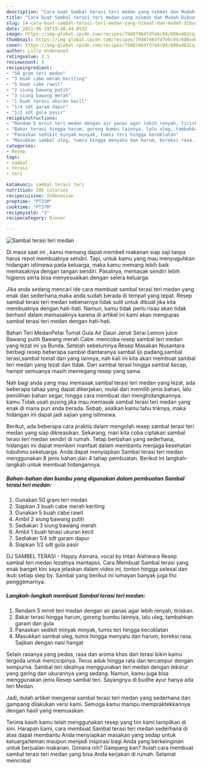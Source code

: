 ```yaml
---
description: "Cara buat Sambal terasi teri medan yang nikmat dan Mudah Dibuat"
title: "Cara buat Sambal terasi teri medan yang nikmat dan Mudah Dibuat"
slug: 14-cara-buat-sambal-terasi-teri-medan-yang-nikmat-dan-mudah-dibuat
date: 2021-06-19T19:48:44.053Z
image: https://img-global.cpcdn.com/recipes/79d87464fd7e6c04/680x482cq70/sambal-terasi-teri-medan-foto-resep-utama.jpg
thumbnail: https://img-global.cpcdn.com/recipes/79d87464fd7e6c04/680x482cq70/sambal-terasi-teri-medan-foto-resep-utama.jpg
cover: https://img-global.cpcdn.com/recipes/79d87464fd7e6c04/680x482cq70/sambal-terasi-teri-medan-foto-resep-utama.jpg
author: Lilly Underwood
ratingvalue: 3.1
reviewcount: 4
recipeingredient:
- "50 gram teri medan"
- "3 buah cabe merah keriting"
- "5 buah cabe rawit"
- "2 siung bawang putih"
- "3 siung bawang merah"
- "1 buah terasi ukuran kecil"
- "1/4 sdt garam dapur"
- "1/2 sdt gula pasir"
recipeinstructions:
- "Rendam 5 mrnit teri medan dengan air panas agar lebih renyah, tiriskan."
- "Bakar terasi hingga harum, goreng bumbu lainnya, lalu uleg, tambahkan garam dan gula"
- "Panaskan sedikit minyak minyak, tumis teri hingga kecoklatan"
- "Masukkan sambal uleg, tumis hingga menyatu dan harum, koreksi rasa. Sajikan dengan nasi hangat"
categories:
- Resep
tags:
- sambal
- terasi
- teri

katakunci: sambal terasi teri 
nutrition: 205 calories
recipecuisine: Indonesian
preptime: "PT25M"
cooktime: "PT37M"
recipeyield: "3"
recipecategory: Dinner

---
```



![Sambal terasi teri medan](https://img-global.cpcdn.com/recipes/79d87464fd7e6c04/680x482cq70/sambal-terasi-teri-medan-foto-resep-utama.jpg)

Di masa  saat ini , kamu memang dapat membeli makanan siap saji tanpa harus repot membuatnya sendiri. Tapi, untuk kamu yang mau menyuguhkan hidangan istimewa pada keluarga, maka kamu memang lebih baik memasaknya dengan tangan sendiri. Pasalnya, memasak sendiri lebih higienis serta bisa menyesuaikan dengan selera keluarga.

Jika anda sedang mencari ide cara membuat sambal terasi teri medan yang enak dan sederhana,maka anda sudah berada di tempat yang tepat. Resep sambal terasi teri medan  sebenarnya tidak sulit untuk dibuat jika kita membuatnya dengan hati-hati. Namun, kamu tidak perlu risau akan tidak berhasil dalam memasaknya 
karena di artikel ini kami akan mengupas sambal terasi teri medan dengan hati-hati.  

Bahan Teri MedanPetai Tomat Gula Air Daun Jeruk Serai Lemon juice Bawang putih Bawang merah Cabe. mencoba resep sambal teri medan yang lezat ini ya Bunda. Setelah sebelumnya Resep Masakan Nusantara berbagi resep beberapa sambal diantaranya sambal ijo padang,sambal terasi,sambal tomat dan yang lainnya, nah kali ini kita akan membuat sambal teri medan yang lezat dan tidak. Dari sambal terasi hingga sambal kecap, hampir semuanya masih memegang resep yang sama.

Nah bagi anda yang mau memasak sambal terasi teri medan yang lezat, ada beberapa tahap yang dapat dikerjakan, mulai dari memilih jenis bahan, lalu pemilihan bahan segar, hingga cara membuat dan menghidangkannya. kamu Tidak usah pusing jika mau memasak sambal terasi teri medan yang enak di mana pun anda berada. Sebab, asalkan kamu  tahu triknya, maka hidangan ini dapat jadi sajian yang istimewa.

Berikut, ada beberapa cara praktis  dalam mengolah resep sambal terasi teri medan yang siap dikreasikan. Sekarang, mari kita coba ciptakan sambal terasi teri medan sendiri di rumah. Tetap berbahan yang sederhana, hidangan ini dapat memberi manfaat dalam membantu menjaga kesehatan tubuhmu sekeluarga. Anda dapat menyiapkan Sambal terasi teri medan menggunakan 8 jenis bahan dan 4 tahap pembuatan. Berikut ini langkah-langkah untuk membuat hidangannya.

<!--inarticleads1-->

##### Bahan-bahan dan bumbu yang digunakan dalam pembuatan Sambal terasi teri medan:

1. Gunakan 50 gram teri medan
1. Siapkan 3 buah cabe merah keriting
1. Gunakan 5 buah cabe rawit
1. Ambil 2 siung bawang putih
1. Sediakan 3 siung bawang merah
1. Ambil 1 buah terasi ukuran kecil
1. Sediakan 1/4 sdt garam dapur
1. Siapkan 1/2 sdt gula pasir


DJ SAMBEL TERASI - Happy Asmara, vocal by Intan Aishwara Resep sambal teri medan lezatnya mantapss. Cara Membuat Sambal terasi yang enak banget kini saya jelaskan dalam video ini, tonton hingga selesai dan ikuti setiap step by. Sambal yang berikut ini lumayan banyak juga lho penggemarnya. 

<!--inarticleads2-->

##### Langkah-langkah membuat Sambal terasi teri medan:

1. Rendam 5 mrnit teri medan dengan air panas agar lebih renyah, tiriskan.
1. Bakar terasi hingga harum, goreng bumbu lainnya, lalu uleg, tambahkan garam dan gula
1. Panaskan sedikit minyak minyak, tumis teri hingga kecoklatan
1. Masukkan sambal uleg, tumis hingga menyatu dan harum, koreksi rasa. Sajikan dengan nasi hangat


Selain rasanya yang pedas, rasa dan aroma khas dari terasi bikin kamu tergoda untuk mencicipinya. Terus aduk hingga rata dan tercampur dengan sempurna. Sambal teri idealnya menggunakan teri medan dengan tekstur yang garing dan ukurannya yang sedang. Namun, kamu juga bisa menggunakan jenis Resep sambal teri. Sayangnya di budhe ayur hanya ada teri Medan. 

Jadi, itulah artikel mengenai  sambal terasi teri medan  yang sederhana dan gampang dilakukan versi kami. Semoga kamu mampu mempraktekkannya dengan hasil yang memuaskan. 

Terima kasih kamu telah menggunakan resep yang tim kami tampilkan di sini. Harapan kami, cara membuat  Sambal terasi teri medan sederhana di atas dapat membantu Anda menyiapkan masakan yang sedap untuk keluarga/teman maupun menjadi inspirasi bagi Anda yang berkeinginan untuk berjualan makanan. Gimana nih? Gampang kan? Itulah cara membuat sambal terasi teri medan yang bisa Anda kerjakan di rumah. Selamat mencoba!

